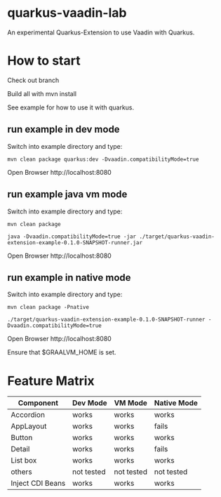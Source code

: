 # quarkus-vaadin-lab

An experimental Quarkus-Extension to use Vaadin with Quarkus.

# How to start

Check out branch

Build all with mvn install

See example for how to use it with quarkus.

## run example in dev mode

Switch into example directory and type:

````
mvn clean package quarkus:dev -Dvaadin.compatibilityMode=true
````

Open Browser http://localhost:8080

## run example java vm mode

Switch into example directory and type:

````
mvn clean package

java -Dvaadin.compatibilityMode=true -jar ./target/quarkus-vaadin-extension-example-0.1.0-SNAPSHOT-runner.jar
````

Open Browser http://localhost:8080

## run example in native mode

Switch into example directory and type:

````
mvn clean package -Pnative

./target/quarkus-vaadin-extension-example-0.1.0-SNAPSHOT-runner -Dvaadin.compatibilityMode=true

````

Open Browser http://localhost:8080

Ensure that $GRAALVM_HOME is set.

# Feature Matrix

| Component | Dev Mode | VM Mode | Native Mode |
| -------- | --------- | --------- | --------- |
| Accordion | works | works | works |
| AppLayout | works | works | fails |
| Button | works | works | works |
| Detail | works | works | fails |
| List box | works | works | works |
| others | not tested | not tested | not tested
| Inject CDI Beans | works | works | works


